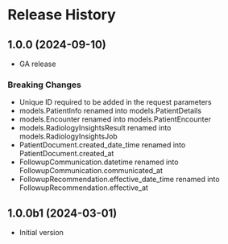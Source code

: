# Release History

## 1.0.0 (2024-09-10)

- GA release

### Breaking Changes

- Unique ID required to be added in the request parameters 
- models.PatientInfo renamed into models.PatientDetails
- models.Encounter renamed into models.PatientEncounter
- models.RadiologyInsightsResult renamed into models.RadiologyInsightsJob
- PatientDocument.created_date_time renamed into PatientDocument.created_at
- FollowupCommunication.datetime renamed into FollowupCommunication.communicated_at
- FollowupRecommendation.effective_date_time renamed into FollowupRecommendation.effective_at

## 1.0.0b1 (2024-03-01)

- Initial version
